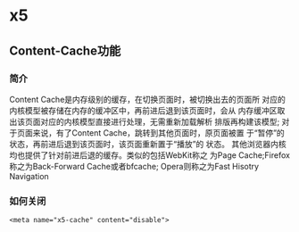# x5



## Content-Cache功能

### 简介

Content Cache是内存级别的缓存，在切换页面时，被切换出去的页面所 对应的内核模型被存储在内存的缓冲区中，再前进后退到该页面时，会从 内存缓冲区取出该页面对应的内核模型直接进行处理，无需重新加载解析 排版再构建该模型;
对于页面来说，有了Content Cache，跳转到其他页面时，原页面被置 于“暂停”的状态，再前进后退到该页面时，该页面重新置于“播放”的 状态。 其他浏览器内核均也提供了针对前进后退的缓存。类似的包括WebKit称之 为Page Cache;Firefox称之为Back-Forward Cache或者bfcache; Opera则称之为Fast Hisotry Navigation

### 如何关闭

    <meta name="x5-cache" content="disable">
